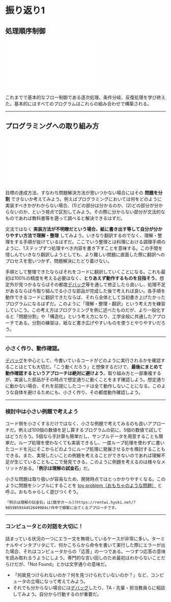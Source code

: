 # 振り返り1

## 処理順序制御
![処理順序](./figs/control-flow.pdf)

これまでで基本的なフロー制御である逐次処理、条件分岐、反復処理を学び終えた。基本的にはすべてのプログラムはこれらの組み合わせで構築される。

---
## プログラミングへの取り組み方
![取り組み方](./figs/programming-approarch.pdf)

目標の達成方法、すなわち問題解決方法が思いつかない場合にはその **問題を分割** できないか考えてみよう。例えばプログラミングにおいては何をどのように実装すべきかがわからない場合、(1)どの部分は分かるのか、(2)どの部分が分からないのか、という視点で区別してみよう。その際に分からない部分が文法的なものであれば教科書等を遡って調べると解決できるはずだ。

文法ではなく **実装方法が不明瞭だという場合、紙に書き出す等して自分が分かりやすい方法で理解・整理** してみよう。いきなり翻訳するのでなく、理解・整理をする手順が抜けているはずだ。ここでいう整理とは料理における調理手順のように、1ステップずつ処理すべき内容を書き下すことを意味する。この手間を惜しんでいきなり翻訳しようとしても、より難しい問題に直面した際に翻訳へのプロセスを思いつかず、問題解決にたどり着けない。

手順として整理できたならばそれをコードに翻訳していくことになる。これも最初は100%の精度を考える必要はなく、**とりあえず動作するものを目指そう**。想定外が見つかるならばその都度[デバッグ](./debug)等を通して修正したら良いし、処理不足があるならば今取り組んでる小さな部品が完成した後で考えれば良い。各手順を動作できるコードに翻訳できたならば、それら全体として当初書き上げたかったプログラムになるはずだ。このように「理解・整理・翻訳」という考え方を練習していこう。この考え方はプログラミングを例に述べたものだが、より一般化すると「問題分割」や「構造化」という考え方になり、工学全般に共通したアプローチである。分割の練習は、紙など書き広げやすいものを使うとやりやすいだろう。

---
### 小さく作り、動作確認。
[デバッグ](./debug)を中心として、今書いているコードがどのように実行されるかを確認することはとても大切だ。「こう動くだろう」と想像するだけで、**最後にまとめて動作確認するというアプローチは絶対に避けよう**。取り組み方と一部重複するが、実装した部品がその時点で想定通りに動くことをまず確認しよう。想定通りに動かない場合、それを前提にしたコードは全て動作しないことになる。このような自体を避けるためにも、小さく作り、その都度動作確認しよう。

---
### 検討中は小さい例題で考えよう
コード側を小さくするだけではなく、小さな例題で考えてみるのも良いアプローチだ。例えば100個の数値を足し算するプログラムの前に、5個の数値で試してはどうだろう。5個なら手計算も簡単だし、サンプルデータを用意することも簡単だ。ループ処理を使わなくても実装できるし、一度ループ処理を使わずに書いたコードを元にそこからどのようにループ処理に発展させるかを検討することもできる。また、実現したいことの例題を考えることができないのであれば理解不足が生じていることもここで発見できる。このように例題を考えるのは様々なメリットがある。「**例示は理解の試金石**」だ。

小さな問題は取り扱いが容易なため、開発時点ではとっかかりやすくなる。このように問題をシンプルにすることを [toy problem（おもちゃのような問題）](https://eow.alc.co.jp/search?q=toy+problem) と呼ぶ。おもちゃらしく遊びつくそう。

```{tip}
「例示は理解の試金石」は[数学ガール](https://rentwi.hyuki.net/?985985934452649984s)作中で頻繁に出てくるアプローチです。
```

---
### コンピュータとの対話を大切に！
詰まっている状況の一つにエラー文を無視しているケースが非常に多い。ターミナルやインタプリタにて、何かこちらから命令を書いて実行した際にエラーが出た場合、それはコンピュータからの「応答」の一つである。一つずつ応答の意味を読み取れるうようにしよう。専門的な言い回しのため最初はわからないことだらけだが、「Not Found」とかは文字通りの意味だ。

- 「何故見つけられないのか？何を見つけられていないのか？」など、コンピュータの立場になって考えてみよう。
- それでも分からない場合には[デバッグ](./debug)したり、TA・先輩・担当教員らに相談してみよう。自分から行動するのが重要だ。
